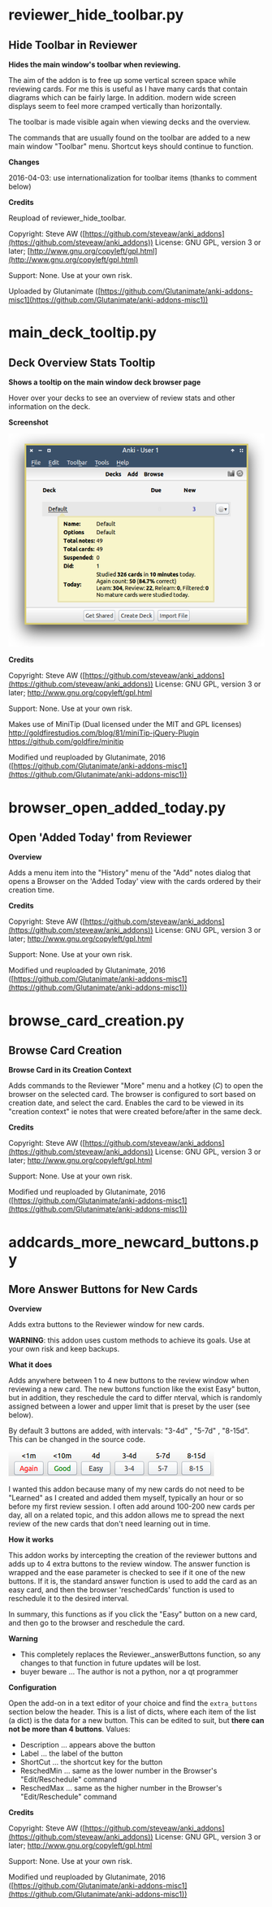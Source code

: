 # reviewer_hide_toolbar.py

## Hide Toolbar in Reviewer

**Hides the main window's toolbar when reviewing.**

The aim of the addon is to free up some vertical screen space while reviewing
cards. For me this is useful as I have many cards that contain diagrams which can
be fairly large. In addition. modern wide screen displays seem to feel more
cramped vertically than horizontally.

The toolbar is made visible again when viewing decks and the overview.

The commands that are usually found on the toolbar are added to a new
main window "Toolbar" menu. Shortcut keys should continue to function.

**Changes**

2016-04-03: use internationalization for toolbar items (thanks to comment below)

**Credits**

Reupload of reviewer_hide_toolbar.

Copyright: Steve AW ([https://github.com/steveaw/anki_addons](https://github.com/steveaw/anki_addons))
License: GNU GPL, version 3 or later; [http://www.gnu.org/copyleft/gpl.html](http://www.gnu.org/copyleft/gpl.html)

Support: None. Use at your own risk.

Uploaded by Glutanimate ([https://github.com/Glutanimate/anki-addons-misc1](https://github.com/Glutanimate/anki-addons-misc1))

# main_deck_tooltip.py

## Deck Overview Stats Tooltip

**Shows a tooltip on the main window deck browser page**

Hover over your decks to see an overview of review stats and other information on the deck.

**Screenshot**

![](https://raw.githubusercontent.com/Glutanimate/anki-addons-misc1/master/screenshots/main_deck_tooltip.png)

**Credits**

Copyright: Steve AW ([https://github.com/steveaw/anki_addons](https://github.com/steveaw/anki_addons))
License: GNU GPL, version 3 or later; http://www.gnu.org/copyleft/gpl.html

Support: None. Use at your own risk.

Makes use of MiniTip (Dual licensed under the MIT and GPL licenses)
http://goldfirestudios.com/blog/81/miniTip-jQuery-Plugin
https://github.com/goldfire/minitip

Modified und reuploaded by Glutanimate, 2016 
([https://github.com/Glutanimate/anki-addons-misc1](https://github.com/Glutanimate/anki-addons-misc1))

# browser_open_added_today.py

## Open 'Added Today' from Reviewer

**Overview**

Adds a menu item into the "History" menu of the "Add" notes dialog that opens a Browser on the 'Added Today' view with the cards ordered by their creation time.

**Credits**

Copyright: Steve AW ([https://github.com/steveaw/anki_addons](https://github.com/steveaw/anki_addons))
License: GNU GPL, version 3 or later; http://www.gnu.org/copyleft/gpl.html

Support: None. Use at your own risk.

Modified und reuploaded by Glutanimate, 2016 
([https://github.com/Glutanimate/anki-addons-misc1](https://github.com/Glutanimate/anki-addons-misc1))

# browse_card_creation.py

## Browse Card Creation

**Browse Card in its Creation Context**

Adds commands to the Reviewer "More" menu and a hotkey (*C*) to open the browser on the selected card. The browser is configured to sort based on creation date, and select the card. Enables the card to be viewed in its  "creation context" ie notes that were created before/after in the same deck.

**Credits**

Copyright: Steve AW ([https://github.com/steveaw/anki_addons](https://github.com/steveaw/anki_addons))
License: GNU GPL, version 3 or later; http://www.gnu.org/copyleft/gpl.html

Support: None. Use at your own risk.

Modified und reuploaded by Glutanimate, 2016 
([https://github.com/Glutanimate/anki-addons-misc1](https://github.com/Glutanimate/anki-addons-misc1))

# addcards_more_newcard_buttons.py

## More Answer Buttons for New Cards

**Overview**

Adds extra buttons to the Reviewer window for new cards.

**WARNING**: this addon uses custom methods to achieve its goals. Use at your own risk and keep backups.

**What it does**

Adds anywhere between 1 to 4 new buttons to the review window when reviewing a new card. The new buttons function like the exist Easy" button, but in addition, they reschedule the card to differ nterval, which is randomly assigned between a lower and upper limit that is preset by the user (see below).

By default 3 buttons are added, with intervals: "3-4d" , "5-7d" , "8-15d". This can be changed in the source code.

![screenshot](https://raw.githubusercontent.com/Glutanimate/anki-addons-misc1/master/screenshots/addcards_more_newcard_buttons.png)

I wanted this addon because many of my new cards do not need to be "Learned" as I created and added them myself, typically an hour or so before my first review session. I often add around 100-200 new cards per day, all on a related topic, and this addon allows me to spread the next review of the new cards that don't need learning out in time.

**How it works**

This addon works by intercepting the creation of the reviewer buttons and adds up to 4 extra buttons to the review window. The answer function is wrapped and the ease parameter is checked to see if it one of the new buttons. If it is, the standard answer function is used to add the card as an easy card, and then the browser 'reschedCards' function is used to reschedule it to the desired interval.

In summary, this functions as if you click the "Easy" button on a new card, and then go to the browser and reschedule the card.

**Warning**

- This completely replaces the Reviewer._answerButtons function, so any changes to that function in future updates will be lost.
- buyer beware ... The author is not a python, nor a qt programmer

**Configuration**

Open the add-on in a text editor of your choice and find the `extra_buttons` section below the header. This is a list of dicts, where each item of the list (a dict) is the data for a new button. This can be edited to suit, but **there can not be more than 4 buttons**. Values:

- Description ... appears above the button
- Label ... the label of the button
- ShortCut ... the shortcut key for the button
- ReschedMin ... same as the lower number in the Browser's "Edit/Reschedule" command
- ReschedMax ... same as the higher number in the Browser's "Edit/Reschedule" command

**Credits**

Copyright: Steve AW ([https://github.com/steveaw/anki_addons](https://github.com/steveaw/anki_addons))
License: GNU GPL, version 3 or later; http://www.gnu.org/copyleft/gpl.html

Support: None. Use at your own risk.

Modified und reuploaded by Glutanimate, 2016 
([https://github.com/Glutanimate/anki-addons-misc1](https://github.com/Glutanimate/anki-addons-misc1))
